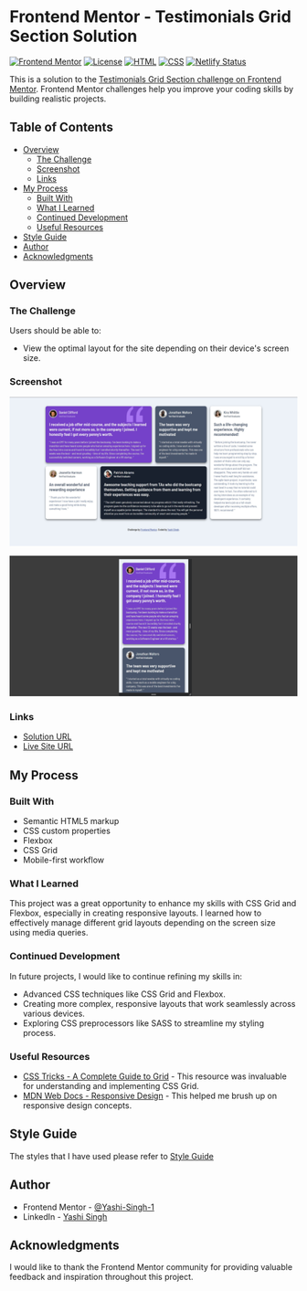 # Frontend Mentor - Testimonials Grid Section Solution

[![Frontend Mentor](https://img.shields.io/badge/Frontend%20Mentor-%20Challenge%20Complete-blue)](https://www.frontendmentor.io/challenges/testimonials-grid-section-Nnw6J7Un7)
[![License](https://img.shields.io/badge/License-MIT-green)](https://opensource.org/licenses/MIT)
[![HTML](https://img.shields.io/badge/HTML-5-orange)](https://html.spec.whatwg.org/)
[![CSS](https://img.shields.io/badge/CSS-3-blue)](https://www.w3.org/TR/CSS/)
[![Netlify Status](https://api.netlify.com/api/v1/badges/f7d63f52-1447-4367-b486-eebffe8147c0/deploy-status)](https://app.netlify.com/sites/testimonials-grid-section-solutions/deploys)

This is a solution to the [Testimonials Grid Section challenge on Frontend Mentor](https://www.frontendmentor.io/challenges/testimonials-grid-section-Nnw6J7Un7). Frontend Mentor challenges help you improve your coding skills by building realistic projects.

## Table of Contents

- [Overview](#overview)
  - [The Challenge](#the-challenge)
  - [Screenshot](#screenshot)
  - [Links](#links)
- [My Process](#my-process)
  - [Built With](#built-with)
  - [What I Learned](#what-i-learned)
  - [Continued Development](#continued-development)
  - [Useful Resources](#useful-resources)
- [Style Guide](#style-guide)
- [Author](#author)
- [Acknowledgments](#acknowledgments)

## Overview

### The Challenge

Users should be able to:

- View the optimal layout for the site depending on their device's screen size.

### Screenshot

![Desktop Screenshot](design/desktop-design.jpg)

![Mobile Screenshot](design/mobile-design.jpg)

### Links

- [Solution URL](https://www.frontendmentor.io/solutions/testimonials-grid-section-lqxEio8xC7)
- [Live Site URL](https://testimonials-grid-section-solutions.netlify.app/) 

## My Process

### Built With

- Semantic HTML5 markup
- CSS custom properties
- Flexbox
- CSS Grid
- Mobile-first workflow

### What I Learned

This project was a great opportunity to enhance my skills with CSS Grid and Flexbox, especially in creating responsive layouts. I learned how to effectively manage different grid layouts depending on the screen size using media queries.

### Continued Development

In future projects, I would like to continue refining my skills in:

- Advanced CSS techniques like CSS Grid and Flexbox.
- Creating more complex, responsive layouts that work seamlessly across various devices.
- Exploring CSS preprocessors like SASS to streamline my styling process.

### Useful Resources

- [CSS Tricks - A Complete Guide to Grid](https://css-tricks.com/snippets/css/complete-guide-grid/) - This resource was invaluable for understanding and implementing CSS Grid.
- [MDN Web Docs - Responsive Design](https://developer.mozilla.org/en-US/docs/Learn/CSS/CSS_layout/Responsive_Design) - This helped me brush up on responsive design concepts.

## Style Guide

The styles that I have used please refer to [Style Guide](style-guide.md)

## Author

- Frontend Mentor - [@Yashi-Singh-1](https://www.frontendmentor.io/profile/Yashi-Singh-1)
- LinkedIn - [Yashi Singh](https://www.linkedin.com/in/yashi-singh-b4143a246)

## Acknowledgments

I would like to thank the Frontend Mentor community for providing valuable feedback and inspiration throughout this project.
